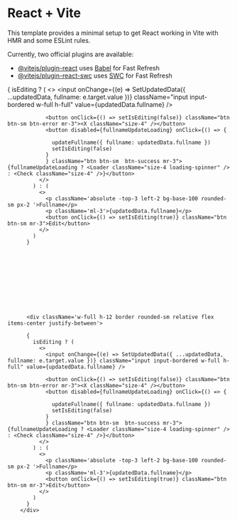 # React + Vite

This template provides a minimal setup to get React working in Vite with HMR and some ESLint rules.

Currently, two official plugins are available:

- [@vitejs/plugin-react](https://github.com/vitejs/vite-plugin-react/blob/main/packages/plugin-react/README.md) uses [Babel](https://babeljs.io/) for Fast Refresh
- [@vitejs/plugin-react-swc](https://github.com/vitejs/vite-plugin-react-swc) uses [SWC](https://swc.rs/) for Fast Refresh




{
            isEditing ? (
              <>
                <input onChange={(e) => SetUpdatedData({ ...updatedData, fullname: e.target.value })} className="input input-bordered w-full h-full" value={updatedData.fullname} />

                <button onClick={() => setIsEditing(false)} className="btn btn-sm btn-error mr-3"><X className="size-4" /></button>
                <button disabled={fullnameUpdateLoading} onClick={() => {

                  updateFullname({ fullname: updatedData.fullname })
                  setIsEditing(false)
                }
                } className="btn btn-sm  btn-success mr-3">{fullnameUpdateLoading ? <Loader className="size-4 loading-spinner" /> : <Check className="size-4" />}</button>
              </>
            ) : (
              <>
                <p className='absolute -top-3 left-2 bg-base-100 rounded-sm px-2 '>Fullname</p>
                <p className='ml-3'>{updatedData.fullname}</p>
                <button onClick={() => setIsEditing(true)} className="btn btn-sm mr-3">Edit</button>
              </>
            )
          }











          <div className='w-full h-12 border rounded-sm relative flex items-center justify-between'>

          {
            isEditing ? (
              <>
                <input onChange={(e) => SetUpdatedData({ ...updatedData, fullname: e.target.value })} className="input input-bordered w-full h-full" value={updatedData.fullname} />

                <button onClick={() => setIsEditing(false)} className="btn btn-sm btn-error mr-3"><X className="size-4" /></button>
                <button disabled={fullnameUpdateLoading} onClick={() => {

                  updateFullname({ fullname: updatedData.fullname })
                  setIsEditing(false)
                }
                } className="btn btn-sm  btn-success mr-3">{fullnameUpdateLoading ? <Loader className="size-4 loading-spinner" /> : <Check className="size-4" />}</button>
              </>
            ) : (
              <>
                <p className='absolute -top-3 left-2 bg-base-100 rounded-sm px-2 '>Fullname</p>
                <p className='ml-3'>{updatedData.fullname}</p>
                <button onClick={() => setIsEditing(true)} className="btn btn-sm mr-3">Edit</button>
              </>
            )
          }
        </div>
